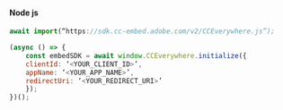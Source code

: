 <CodeBlock slots="heading, code" repeat="1" languages=" js" />

#### Node js

```js
await import(“https://sdk.cc-embed.adobe.com/v2/CCEverywhere.js”);

(async () => {
    const embedSDK = await window.CCEverywhere.initialize({ 
    clientId: ‘<YOUR_CLIENT_ID>’, 
    appName: ‘<YOUR_APP_NAME>’, 
    redirectUri: ‘<YOUR_REDIRECT_URI>’ 
    });
})();
```

